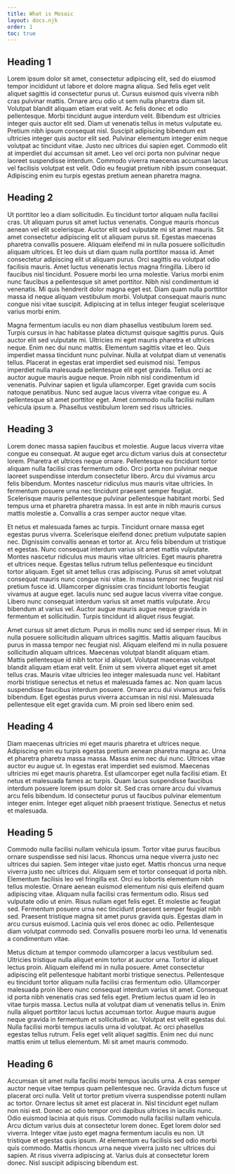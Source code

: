 ```yaml
---
title: What is Mosaic
layout: docs.njk
order: 1
toc: true
---
```

## Heading 1

Lorem ipsum dolor sit amet, consectetur adipiscing elit, sed do eiusmod tempor incididunt ut labore et dolore magna aliqua. Sed felis eget velit aliquet sagittis id consectetur purus ut. Cursus euismod quis viverra nibh cras pulvinar mattis. Ornare arcu odio ut sem nulla pharetra diam sit. Volutpat blandit aliquam etiam erat velit. Ac felis donec et odio pellentesque. Morbi tincidunt augue interdum velit. Bibendum est ultricies integer quis auctor elit sed. Diam ut venenatis tellus in metus vulputate eu. Pretium nibh ipsum consequat nisl. Suscipit adipiscing bibendum est ultricies integer quis auctor elit sed. Pulvinar elementum integer enim neque volutpat ac tincidunt vitae. Justo nec ultrices dui sapien eget. Commodo elit at imperdiet dui accumsan sit amet. Leo vel orci porta non pulvinar neque laoreet suspendisse interdum. Commodo viverra maecenas accumsan lacus vel facilisis volutpat est velit. Odio eu feugiat pretium nibh ipsum consequat. Adipiscing enim eu turpis egestas pretium aenean pharetra magna.

## Heading 2

Ut porttitor leo a diam sollicitudin. Eu tincidunt tortor aliquam nulla facilisi cras. Ut aliquam purus sit amet luctus venenatis. Congue mauris rhoncus aenean vel elit scelerisque. Auctor elit sed vulputate mi sit amet mauris. Sit amet consectetur adipiscing elit ut aliquam purus sit. Egestas maecenas pharetra convallis posuere. Aliquam eleifend mi in nulla posuere sollicitudin aliquam ultrices. Et leo duis ut diam quam nulla porttitor massa id. Amet consectetur adipiscing elit ut aliquam purus. Orci sagittis eu volutpat odio facilisis mauris. Amet luctus venenatis lectus magna fringilla. Libero id faucibus nisl tincidunt. Posuere morbi leo urna molestie. Varius morbi enim nunc faucibus a pellentesque sit amet porttitor. Nibh nisl condimentum id venenatis. Mi quis hendrerit dolor magna eget est. Diam quam nulla porttitor massa id neque aliquam vestibulum morbi. Volutpat consequat mauris nunc congue nisi vitae suscipit. Adipiscing at in tellus integer feugiat scelerisque varius morbi enim.

Magna fermentum iaculis eu non diam phasellus vestibulum lorem sed. Turpis cursus in hac habitasse platea dictumst quisque sagittis purus. Quis auctor elit sed vulputate mi. Ultricies mi eget mauris pharetra et ultrices neque. Enim nec dui nunc mattis. Elementum sagittis vitae et leo. Quis imperdiet massa tincidunt nunc pulvinar. Nulla at volutpat diam ut venenatis tellus. Placerat in egestas erat imperdiet sed euismod nisi. Tempus imperdiet nulla malesuada pellentesque elit eget gravida. Tellus orci ac auctor augue mauris augue neque. Proin nibh nisl condimentum id venenatis. Pulvinar sapien et ligula ullamcorper. Eget gravida cum sociis natoque penatibus. Nunc sed augue lacus viverra vitae congue eu. A pellentesque sit amet porttitor eget. Amet commodo nulla facilisi nullam vehicula ipsum a. Phasellus vestibulum lorem sed risus ultricies.

## Heading 3

Lorem donec massa sapien faucibus et molestie. Augue lacus viverra vitae congue eu consequat. At augue eget arcu dictum varius duis at consectetur lorem. Pharetra et ultrices neque ornare. Pellentesque eu tincidunt tortor aliquam nulla facilisi cras fermentum odio. Orci porta non pulvinar neque laoreet suspendisse interdum consectetur libero. Arcu dui vivamus arcu felis bibendum. Montes nascetur ridiculus mus mauris vitae ultricies. In fermentum posuere urna nec tincidunt praesent semper feugiat. Scelerisque mauris pellentesque pulvinar pellentesque habitant morbi. Sed tempus urna et pharetra pharetra massa. In est ante in nibh mauris cursus mattis molestie a. Convallis a cras semper auctor neque vitae.

Et netus et malesuada fames ac turpis. Tincidunt ornare massa eget egestas purus viverra. Scelerisque eleifend donec pretium vulputate sapien nec. Dignissim convallis aenean et tortor at. Arcu felis bibendum ut tristique et egestas. Nunc consequat interdum varius sit amet mattis vulputate. Montes nascetur ridiculus mus mauris vitae ultricies. Eget mauris pharetra et ultrices neque. Egestas tellus rutrum tellus pellentesque eu tincidunt tortor aliquam. Eget sit amet tellus cras adipiscing. Purus sit amet volutpat consequat mauris nunc congue nisi vitae. In massa tempor nec feugiat nisl pretium fusce id. Ullamcorper dignissim cras tincidunt lobortis feugiat vivamus at augue eget. Iaculis nunc sed augue lacus viverra vitae congue. Libero nunc consequat interdum varius sit amet mattis vulputate. Arcu bibendum at varius vel. Auctor augue mauris augue neque gravida in fermentum et sollicitudin. Turpis tincidunt id aliquet risus feugiat.

Amet cursus sit amet dictum. Purus in mollis nunc sed id semper risus. Mi in nulla posuere sollicitudin aliquam ultrices sagittis. Mattis aliquam faucibus purus in massa tempor nec feugiat nisl. Aliquam eleifend mi in nulla posuere sollicitudin aliquam ultrices. Maecenas volutpat blandit aliquam etiam. Mattis pellentesque id nibh tortor id aliquet. Volutpat maecenas volutpat blandit aliquam etiam erat velit. Enim ut sem viverra aliquet eget sit amet tellus cras. Mauris vitae ultricies leo integer malesuada nunc vel. Habitant morbi tristique senectus et netus et malesuada fames ac. Non quam lacus suspendisse faucibus interdum posuere. Ornare arcu dui vivamus arcu felis bibendum. Eget egestas purus viverra accumsan in nisl nisi. Malesuada pellentesque elit eget gravida cum. Mi proin sed libero enim sed.

## Heading 4

Diam maecenas ultricies mi eget mauris pharetra et ultrices neque. Adipiscing enim eu turpis egestas pretium aenean pharetra magna ac. Urna et pharetra pharetra massa massa. Massa enim nec dui nunc. Ultrices vitae auctor eu augue ut. In egestas erat imperdiet sed euismod. Maecenas ultricies mi eget mauris pharetra. Est ullamcorper eget nulla facilisi etiam. Et netus et malesuada fames ac turpis. Quam lacus suspendisse faucibus interdum posuere lorem ipsum dolor sit. Sed cras ornare arcu dui vivamus arcu felis bibendum. Id consectetur purus ut faucibus pulvinar elementum integer enim. Integer eget aliquet nibh praesent tristique. Senectus et netus et malesuada.

## Heading 5

Commodo nulla facilisi nullam vehicula ipsum. Tortor vitae purus faucibus ornare suspendisse sed nisi lacus. Rhoncus urna neque viverra justo nec ultrices dui sapien. Sem integer vitae justo eget. Mattis rhoncus urna neque viverra justo nec ultrices dui. Aliquam sem et tortor consequat id porta nibh. Elementum facilisis leo vel fringilla est. Orci eu lobortis elementum nibh tellus molestie. Ornare aenean euismod elementum nisi quis eleifend quam adipiscing vitae. Aliquam nulla facilisi cras fermentum odio. Risus sed vulputate odio ut enim. Risus nullam eget felis eget. Et molestie ac feugiat sed. Fermentum posuere urna nec tincidunt praesent semper feugiat nibh sed. Praesent tristique magna sit amet purus gravida quis. Egestas diam in arcu cursus euismod. Lacinia quis vel eros donec ac odio. Pellentesque diam volutpat commodo sed. Convallis posuere morbi leo urna. Id venenatis a condimentum vitae.

Metus dictum at tempor commodo ullamcorper a lacus vestibulum sed. Ultricies tristique nulla aliquet enim tortor at auctor urna. Tortor id aliquet lectus proin. Aliquam eleifend mi in nulla posuere. Amet consectetur adipiscing elit pellentesque habitant morbi tristique senectus. Pellentesque eu tincidunt tortor aliquam nulla facilisi cras fermentum odio. Ullamcorper malesuada proin libero nunc consequat interdum varius sit amet. Consequat id porta nibh venenatis cras sed felis eget. Pretium lectus quam id leo in vitae turpis massa. Lectus nulla at volutpat diam ut venenatis tellus in. Enim nulla aliquet porttitor lacus luctus accumsan tortor. Augue mauris augue neque gravida in fermentum et sollicitudin ac. Volutpat est velit egestas dui. Nulla facilisi morbi tempus iaculis urna id volutpat. Ac orci phasellus egestas tellus rutrum. Felis eget velit aliquet sagittis. Enim nec dui nunc mattis enim ut tellus elementum. Mi sit amet mauris commodo.

## Heading 6

Accumsan sit amet nulla facilisi morbi tempus iaculis urna. A cras semper auctor neque vitae tempus quam pellentesque nec. Gravida dictum fusce ut placerat orci nulla. Velit ut tortor pretium viverra suspendisse potenti nullam ac tortor. Ornare lectus sit amet est placerat in. Nisl tincidunt eget nullam non nisi est. Donec ac odio tempor orci dapibus ultrices in iaculis nunc. Odio euismod lacinia at quis risus. Commodo nulla facilisi nullam vehicula. Arcu dictum varius duis at consectetur lorem donec. Eget lorem dolor sed viverra. Integer vitae justo eget magna fermentum iaculis eu non. Ut tristique et egestas quis ipsum. At elementum eu facilisis sed odio morbi quis commodo. Mattis rhoncus urna neque viverra justo nec ultrices dui sapien. At risus viverra adipiscing at. Varius duis at consectetur lorem donec. Nisl suscipit adipiscing bibendum est.